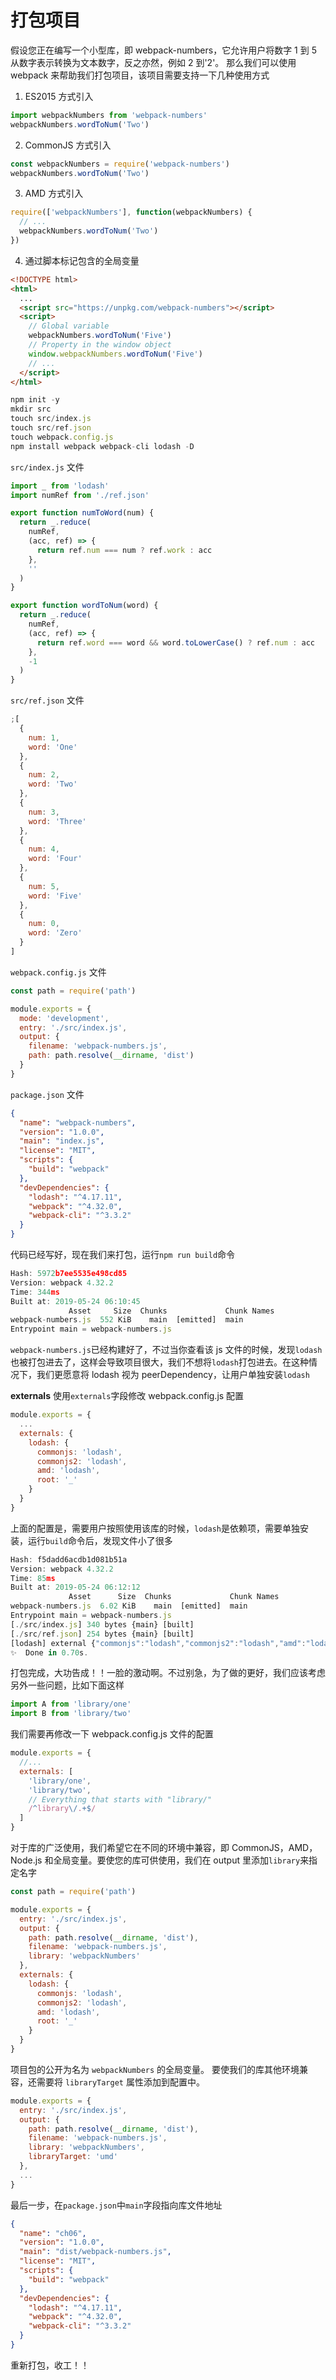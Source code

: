 # 打包项目

假设您正在编写一个小型库，即 webpack-numbers，它允许用户将数字 1 到 5 从数字表示转换为文本数字，反之亦然，例如 2 到'2'。
那么我们可以使用 webpack 来帮助我们打包项目，该项目需要支持一下几种使用方式

1. ES2015 方式引入

```js
import webpackNumbers from 'webpack-numbers'
webpackNumbers.wordToNum('Two')
```

2. CommonJS 方式引入

```js
const webpackNumbers = require('webpack-numbers')
webpackNumbers.wordToNum('Two')
```

3. AMD 方式引入

```js
require(['webpackNumbers'], function(webpackNumbers) {
  // ...
  webpackNumbers.wordToNum('Two')
})
```

4. 通过脚本标记包含的全局变量

```html
<!DOCTYPE html>
<html>
  ...
  <script src="https://unpkg.com/webpack-numbers"></script>
  <script>
    // Global variable
    webpackNumbers.wordToNum('Five')
    // Property in the window object
    window.webpackNumbers.wordToNum('Five')
    // ...
  </script>
</html>
```

```js
npm init -y
mkdir src
touch src/index.js
touch src/ref.json
touch webpack.config.js
npm install webpack webpack-cli lodash -D
```

`src/index.js` 文件

```js
import _ from 'lodash'
import numRef from './ref.json'

export function numToWord(num) {
  return _.reduce(
    numRef,
    (acc, ref) => {
      return ref.num === num ? ref.work : acc
    },
    ''
  )
}

export function wordToNum(word) {
  return _.reduce(
    numRef,
    (acc, ref) => {
      return ref.word === word && word.toLowerCase() ? ref.num : acc
    },
    -1
  )
}
```

`src/ref.json` 文件

```js
;[
  {
    num: 1,
    word: 'One'
  },
  {
    num: 2,
    word: 'Two'
  },
  {
    num: 3,
    word: 'Three'
  },
  {
    num: 4,
    word: 'Four'
  },
  {
    num: 5,
    word: 'Five'
  },
  {
    num: 0,
    word: 'Zero'
  }
]
```

`webpack.config.js` 文件

```js
const path = require('path')

module.exports = {
  mode: 'development',
  entry: './src/index.js',
  output: {
    filename: 'webpack-numbers.js',
    path: path.resolve(__dirname, 'dist')
  }
}
```

`package.json` 文件

```json
{
  "name": "webpack-numbers",
  "version": "1.0.0",
  "main": "index.js",
  "license": "MIT",
  "scripts": {
    "build": "webpack"
  },
  "devDependencies": {
    "lodash": "^4.17.11",
    "webpack": "^4.32.0",
    "webpack-cli": "^3.3.2"
  }
}
```

代码已经写好，现在我们来打包，运行`npm run build`命令

```js
Hash: 5972b7ee5535e498cd85
Version: webpack 4.32.2
Time: 344ms
Built at: 2019-05-24 06:10:45
             Asset     Size  Chunks             Chunk Names
webpack-numbers.js  552 KiB    main  [emitted]  main
Entrypoint main = webpack-numbers.js
```

`webpack-numbers.js`已经构建好了，不过当你查看该 js 文件的时候，发现`lodash`也被打包进去了，这样会导致项目很大，我们不想将`lodash`打包进去。在这种情况下，我们更愿意将 lodash 视为 peerDependency，让用户单独安装`lodash`

**externals**
使用`externals`字段修改 webpack.config.js 配置

```js
module.exports = {
  ...
  externals: {
    lodash: {
      commonjs: 'lodash',
      commonjs2: 'lodash',
      amd: 'lodash',
      root: '_'
    }
  }
}
```

上面的配置是，需要用户按照使用该库的时候，`lodash`是依赖项，需要单独安装，运行`build`命令后，发现文件小了很多

```js
Hash: f5dadd6acdb1d081b51a
Version: webpack 4.32.2
Time: 85ms
Built at: 2019-05-24 06:12:12
             Asset      Size  Chunks             Chunk Names
webpack-numbers.js  6.02 KiB    main  [emitted]  main
Entrypoint main = webpack-numbers.js
[./src/index.js] 340 bytes {main} [built]
[./src/ref.json] 254 bytes {main} [built]
[lodash] external {"commonjs":"lodash","commonjs2":"lodash","amd":"lodash","root":"_"} 42 bytes {main} [built]
✨  Done in 0.70s.
```

打包完成，大功告成！！一脸的激动啊。不过别急，为了做的更好，我们应该考虑另外一些问题，比如下面这样

```js
import A from 'library/one'
import B from 'library/two'
```

我们需要再修改一下 webpack.config.js 文件的配置

```js
module.exports = {
  //...
  externals: [
    'library/one',
    'library/two',
    // Everything that starts with "library/"
    /^library\/.+$/
  ]
}
```

对于库的广泛使用，我们希望它在不同的环境中兼容，即 CommonJS，AMD，Node.js 和全局变量。要使您的库可供使用，我们在 output 里添加`library`来指定名字

```js
const path = require('path')

module.exports = {
  entry: './src/index.js',
  output: {
    path: path.resolve(__dirname, 'dist'),
    filename: 'webpack-numbers.js',
    library: 'webpackNumbers'
  },
  externals: {
    lodash: {
      commonjs: 'lodash',
      commonjs2: 'lodash',
      amd: 'lodash',
      root: '_'
    }
  }
}
```

项目包的公开为名为 `webpackNumbers` 的全局变量。
要使我们的库其他环境兼容，还需要将 `libraryTarget` 属性添加到配置中。

```js
module.exports = {
  entry: './src/index.js',
  output: {
    path: path.resolve(__dirname, 'dist'),
    filename: 'webpack-numbers.js',
    library: 'webpackNumbers',
    libraryTarget: 'umd'
  },
  ...
}
```

最后一步，在`package.json`中`main`字段指向库文件地址

```json
{
  "name": "ch06",
  "version": "1.0.0",
  "main": "dist/webpack-numbers.js",
  "license": "MIT",
  "scripts": {
    "build": "webpack"
  },
  "devDependencies": {
    "lodash": "^4.17.11",
    "webpack": "^4.32.0",
    "webpack-cli": "^3.3.2"
  }
}
```

重新打包，收工！！